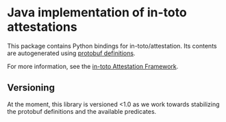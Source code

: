 # Java implementation of in-toto attestations

This package contains Python bindings for in-toto/attestation. Its contents
are autogenerated using
[protobuf definitions](https://github.com/in-toto/attestation/tree/main/protos).

For more information, see the
[in-toto Attestation Framework](https://github.com/in-toto/attestation).

## Versioning

At the moment, this library is versioned <1.0 as we work towards stabilizing
the protobuf definitions and the available predicates.
